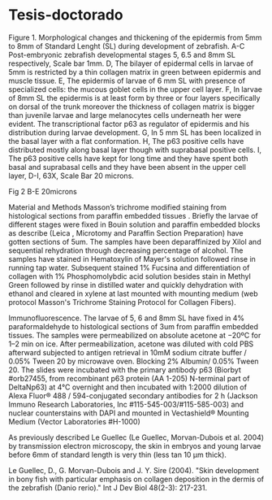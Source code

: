 # Tesis-doctorado

Figure 1. Morphological changes and thickening of the epidermis from 5mm to 8mm of Standard Lenght (SL) during development of zebrafish. A-C Post-embryonic zebrafish developmental stages 5, 6.5 and 8mm SL respectively, Scale bar 1mm. D, The bilayer of epidermal cells in larvae of 5mm is restricted by a thin collagen matrix in green between epidermis and muscle tissue. E, The epidermis of larvae of 6 mm SL with presence of specialized cells: the mucous goblet cells in the upper cell layer. F, In larvae of 8mm SL the epidermis is at least form by three or four layers specifically on dorsal of the trunk moreover the thickness of collagen matrix is bigger than juvenile larvae and large melanocytes cells underneath her were evident. The transcriptional factor p63 as regulator of epidermis and his distribution during larvae development. G, In 5 mm SL has been localized in the basal layer with a flat conformation. H, The p63 positive cells have distributed mostly along basal layer though with suprabasal positive cells. I, The p63 positive cells have kept for long time and they have spent both basal and suprabasal cells and they have been absent in the upper cell layer, D-I, 63X, Scale Bar 20 microns. 


Fig 2  B-E 20microns

Material and Methods
Masson’s trichrome modified staining from histological sections from paraffin embedded tissues . Briefly the larvae of different stages were fixed in Bouin solution and paraffin embedded blocks as describe (Leica , Microtomy and Paraffin Section Preparation)  have gotten sections of 5um. The samples have been deparaffinized by Xilol and sequential rehydration through decreasing percentage of alcohol. The samples have stained in Hematoxylin of Mayer's solution followed rinse in running tap water. Subsequent stained 1% Fucsina and differentiation of collagen with 1% Phosphomolybdic acid solution besides stain in Methyl Green followed by rinse in distilled water and quickly dehydration with ethanol and cleared in xylene at last mounted with mounting medium (web protocol Masson's Trichrome Staining Protocol for Collagen Fibers).

Immunofluorescence.
The larvae of 5, 6 and 8mm SL have fixed in 4% paraformaldehyde to histological sections of 3um from paraffin embedded tissues. The samples were permeabilized on absolute acetone at −20ºC for 1–2 min on ice. After permeabilization, acetone was diluted with cold PBS afterward subjected to antigen retrieval in 10mM sodium citrate buffer / 0.05% Tween 20 by microwave oven. Blocking 2% Albumin/ 0.05% Tween 20. The slides were incubated with the primary antibody p63 (Biorbyt #orb27455, from recombinant p63 protein (AA 1-205) N-terminal part of DeltaNp63) at 4°C overnight and then incubated with 1:2000 dilution of Alexa Fluor® 488 / 594-conjugated secondary antibodies for 2 h (Jackson Immuno Research Laboratories, Inc #115-545-003/#115-585-003) and nuclear counterstains with DAPI and mounted in Vectashield® Mounting Medium (Vector Laboratories #H-1000)



As previously described Le Guellec (Le Guellec, Morvan-Dubois et al. 2004) by transmission electron microscopy, the skin in embryos and young larvae before 6mm of standard length is very thin (less tan 10 μm thick).

 
Le Guellec, D., G. Morvan-Dubois and J. Y. Sire (2004). "Skin development in bony fish with particular emphasis on collagen deposition in the dermis of the zebrafish (Danio rerio)." Int J Dev Biol 48(2-3): 217-231.



